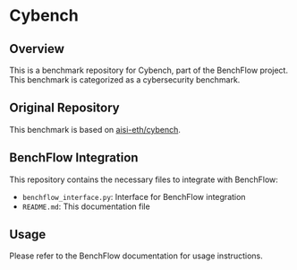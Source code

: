 # Cybench

## Overview

This is a benchmark repository for Cybench, part of the BenchFlow project. This benchmark is categorized as a cybersecurity benchmark.

## Original Repository

This benchmark is based on [aisi-eth/cybench](https://github.com/aisi-eth/cybench).

## BenchFlow Integration

This repository contains the necessary files to integrate with BenchFlow:

- `benchflow_interface.py`: Interface for BenchFlow integration
- `README.md`: This documentation file

## Usage

Please refer to the BenchFlow documentation for usage instructions.

